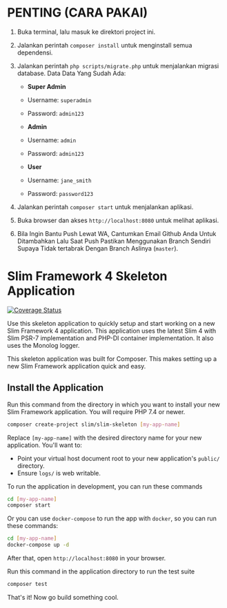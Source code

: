 # PENTING (CARA PAKAI)

1. Buka terminal, lalu masuk ke direktori project ini.
2. Jalankan perintah `composer install` untuk menginstall semua dependensi.
3. Jalankan perintah `php scripts/migrate.php` untuk menjalankan migrasi database.
   Data Data Yang Sudah Ada:

   - **Super Admin**
   - Username: `superadmin`
   - Password: `admin123`

   - **Admin**
   - Username: `admin`
   - Password: `admin123`

   - **User**
   - Username: `jane_smith`
   - Password: `password123`

4. Jalankan perintah `composer start` untuk menjalankan aplikasi.
5. Buka browser dan akses `http://localhost:8080` untuk melihat aplikasi.
6. Bila Ingin Bantu Push Lewat WA, Cantumkan Email Github Anda Untuk Ditambahkan Lalu Saat Push Pastikan Menggunakan Branch Sendiri Supaya Tidak tertabrak Dengan Branch Aslinya (`master`).

# Slim Framework 4 Skeleton Application

[![Coverage Status](https://coveralls.io/repos/github/slimphp/Slim-Skeleton/badge.svg?branch=master)](https://coveralls.io/github/slimphp/Slim-Skeleton?branch=master)

Use this skeleton application to quickly setup and start working on a new Slim Framework 4 application. This application uses the latest Slim 4 with Slim PSR-7 implementation and PHP-DI container implementation. It also uses the Monolog logger.

This skeleton application was built for Composer. This makes setting up a new Slim Framework application quick and easy.

## Install the Application

Run this command from the directory in which you want to install your new Slim Framework application. You will require PHP 7.4 or newer.

```bash
composer create-project slim/slim-skeleton [my-app-name]
```

Replace `[my-app-name]` with the desired directory name for your new application. You'll want to:

- Point your virtual host document root to your new application's `public/` directory.
- Ensure `logs/` is web writable.

To run the application in development, you can run these commands

```bash
cd [my-app-name]
composer start
```

Or you can use `docker-compose` to run the app with `docker`, so you can run these commands:

```bash
cd [my-app-name]
docker-compose up -d
```

After that, open `http://localhost:8080` in your browser.

Run this command in the application directory to run the test suite

```bash
composer test
```

That's it! Now go build something cool.
